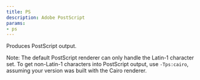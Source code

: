```yaml
---
title: PS
description: Adobe PostScript
params:
- ps
---
```

Produces PostScript output.

Note: The default PostScript renderer can only handle the Latin-1
character set. To get non-Latin-1 characters into PostScript output,
use `-Tps:cairo`, assuming your version was built with the
Cairo renderer.
